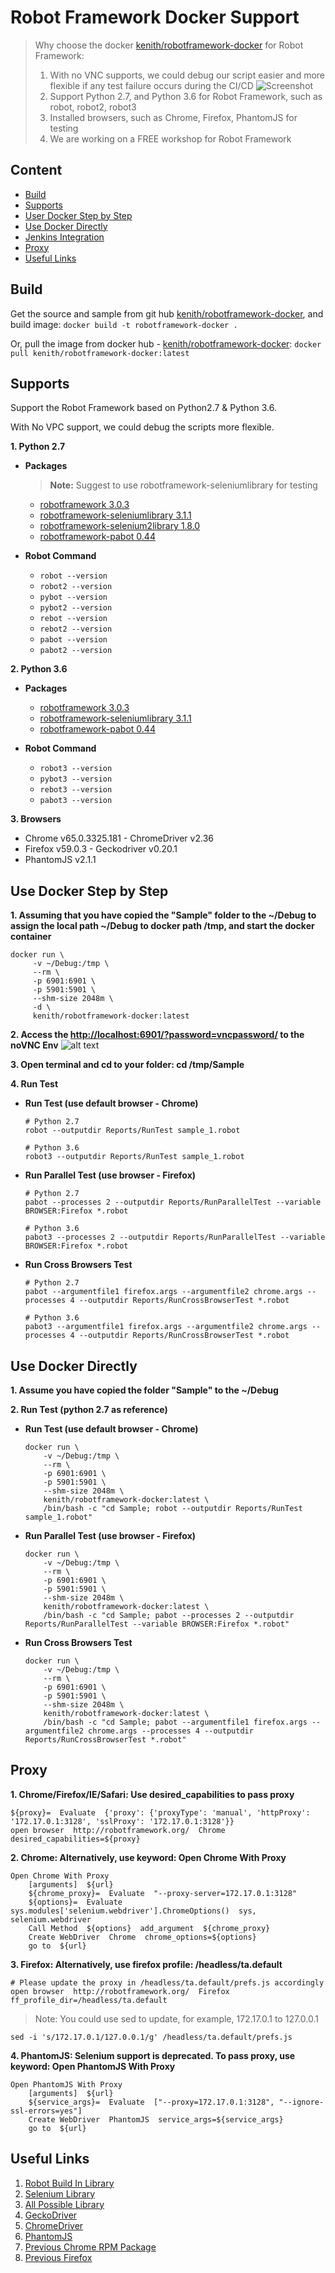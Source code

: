# Robot Framework Docker Support

> Why choose the docker [kenith/robotframework-docker](https://hub.docker.com/r/kenith/robotframework-docker/) for Robot Framework: 
> 1. With no VNC supports, we could debug our script easier and more flexible if any test failure occurs during the CI/CD
![Screenshot](noVPC_Sample.png)
> 2. Support Python 2.7, and Python 3.6 for Robot Framework, such as robot, robot2, robot3
> 3. Installed browsers, such as Chrome, Firefox, PhantomJS for testing
> 4. We are working on a FREE workshop for Robot Framework

## Content
- [Build](#build)
- [Supports](#supports)
- [User Docker Step by Step](#use-docker-step-by-step)
- [Use Docker Directly](#use-docker-directly)
- [Jenkins Integration](Jenkins)
- [Proxy](#proxy)
- [Useful Links](#useful-links)

## Build
Get the source and sample from git hub [kenith/robotframework-docker](https://github.com/Kenith/robotframework-docker), and build image: `docker build -t robotframework-docker .`

Or, pull the image from docker hub - [kenith/robotframework-docker](https://hub.docker.com/r/kenith/robotframework-docker/): `docker pull kenith/robotframework-docker:latest`

## Supports
Support the Robot Framework based on Python2.7 & Python 3.6.

With No VPC support, we could debug the scripts more flexible.

**1. Python 2.7**

- **Packages**

    > **Note:** Suggest to use robotframework-seleniumlibrary for testing
    
    - [robotframework 3.0.3](https://pypi.org/project/robotframework/)
    - [robotframework-seleniumlibrary 3.1.1](https://pypi.org/project/robotframework-seleniumlibrary/)
    - [robotframework-selenium2library 1.8.0](https://pypi.org/project/robotframework-selenium2library/1.8.0/)
    - [robotframework-pabot 0.44](https://pypi.org/project/robotframework-pabot/)

- **Robot Command**

    - `robot --version`
    - `robot2 --version`
    - `pybot --version`
    - `pybot2 --version`
    - `rebot --version`
    - `rebot2 --version`
    - `pabot --version`
    - `pabot2 --version`

**2. Python 3.6**

- **Packages**

    - [robotframework 3.0.3](https://pypi.org/project/robotframework/)
    - [robotframework-seleniumlibrary 3.1.1](https://pypi.org/project/robotframework-seleniumlibrary/)
    - [robotframework-pabot 0.44](https://pypi.org/project/robotframework-pabot/)

- **Robot Command**

    - `robot3 --version`
    - `pybot3 --version`
    - `rebot3 --version`
    - `pabot3 --version`

**3. Browsers**

- Chrome v65.0.3325.181 - ChromeDriver v2.36
- Firefox v59.0.3 - Geckodriver v0.20.1
- PhantomJS v2.1.1 

## Use Docker Step by Step
**1. Assuming that you have copied the "Sample" folder to the ~/Debug to assign the local path ~/Debug to docker path /tmp, and start the docker container**
   ```
   docker run \
        -v ~/Debug:/tmp \
        --rm \
        -p 6901:6901 \
        -p 5901:5901 \
        --shm-size 2048m \
        -d \
        kenith/robotframework-docker:latest
   ```
   
   
**2. Access the [http://localhost:6901/?password=vncpassword/](http://localhost:6901/?password=vncpassword/) to the noVNC Env**
![alt text](https://raw.githubusercontent.com/Kenith/robotframework-docker/dev/noVPC_Sample.png)

**3. Open terminal and cd to your folder: cd /tmp/Sample**

**4. Run Test**

- **Run Test (use default browser - Chrome)**

    ```
    # Python 2.7
    robot --outputdir Reports/RunTest sample_1.robot
    
    # Python 3.6
    robot3 --outputdir Reports/RunTest sample_1.robot
    ```


- **Run Parallel Test (use browser - Firefox)**

    ```
    # Python 2.7
    pabot --processes 2 --outputdir Reports/RunParallelTest --variable BROWSER:Firefox *.robot
    
    # Python 3.6
    pabot3 --processes 2 --outputdir Reports/RunParallelTest --variable BROWSER:Firefox *.robot
    ```


- **Run Cross Browsers Test**

    ```
    # Python 2.7
    pabot --argumentfile1 firefox.args --argumentfile2 chrome.args --processes 4 --outputdir Reports/RunCrossBrowserTest *.robot
    
    # Python 3.6
    pabot3 --argumentfile1 firefox.args --argumentfile2 chrome.args --processes 4 --outputdir Reports/RunCrossBrowserTest *.robot
    ```

## Use Docker Directly
**1. Assume you have copied the folder "Sample" to the ~/Debug**

**2. Run Test (python 2.7 as reference)**

- **Run Test (use default browser - Chrome)**

    ```
    docker run \
        -v ~/Debug:/tmp \
        --rm \
        -p 6901:6901 \
        -p 5901:5901 \
        --shm-size 2048m \
        kenith/robotframework-docker:latest \
        /bin/bash -c "cd Sample; robot --outputdir Reports/RunTest sample_1.robot"
    ```
    
    
- **Run Parallel Test (use browser - Firefox)**

    ```
    docker run \
        -v ~/Debug:/tmp \
        --rm \
        -p 6901:6901 \
        -p 5901:5901 \
        --shm-size 2048m \
        kenith/robotframework-docker:latest \
        /bin/bash -c "cd Sample; pabot --processes 2 --outputdir Reports/RunParallelTest --variable BROWSER:Firefox *.robot"
    ```


- **Run Cross Browsers Test**

    ```
    docker run \
        -v ~/Debug:/tmp \
        --rm \
        -p 6901:6901 \
        -p 5901:5901 \
        --shm-size 2048m \
        kenith/robotframework-docker:latest \
        /bin/bash -c "cd Sample; pabot --argumentfile1 firefox.args --argumentfile2 chrome.args --processes 4 --outputdir Reports/RunCrossBrowserTest *.robot"
    ```

## Proxy
**1. Chrome/Firefox/IE/Safari: Use desired_capabilities to pass proxy**

``` 
${proxy}=  Evaluate  {'proxy': {'proxyType': 'manual', 'httpProxy': '172.17.0.1:3128', 'sslProxy': '172.17.0.1:3128'}}
open browser  http://robotframework.org/  Chrome  desired_capabilities=${proxy}
```
  
**2. Chrome: Alternatively, use keyword: Open Chrome With Proxy**

``` 
Open Chrome With Proxy
    [arguments]  ${url}
    ${chrome_proxy}=  Evaluate  "--proxy-server=172.17.0.1:3128"
    ${options}=  Evaluate  sys.modules['selenium.webdriver'].ChromeOptions()  sys, selenium.webdriver
    Call Method  ${options}  add_argument  ${chrome_proxy}
    Create WebDriver  Chrome  chrome_options=${options}
    go to  ${url}
```
  
**3. Firefox: Alternatively, use firefox profile: /headless/ta.default**

``` 
# Please update the proxy in /headless/ta.default/prefs.js accordingly
open browser  http://robotframework.org/  Firefox  ff_profile_dir=/headless/ta.default
```
   
> Note: You could use sed to update, for example, 172.17.0.1 to 127.0.0.1

`sed -i 's/172.17.0.1/127.0.0.1/g' /headless/ta.default/prefs.js`
  
**4. PhantomJS: Selenium support is deprecated. To pass proxy, use keyword: Open PhantomJS With Proxy**

``` 
Open PhantomJS With Proxy
    [arguments]  ${url}
    ${service_args}=  Evaluate  ["--proxy=172.17.0.1:3128", "--ignore-ssl-errors=yes"]
    Create WebDriver  PhantomJS  service_args=${service_args}
    go to  ${url}
```

## Useful Links
1. [Robot Build In Library](http://robotframework.org/robotframework/#standard-libraries)
2. [Selenium Library](http://robotframework.org/SeleniumLibrary/SeleniumLibrary.html)
3. [All Possible Library](http://robotframework.org/robotframework/#standard-libraries)
4. [GeckoDriver](https://github.com/mozilla/geckodriver/releases)
5. [ChromeDriver](https://sites.google.com/a/chromium.org/chromedriver/)
6. [PhantomJS](http://phantomjs.org/download.html)
7. [Previous Chrome RPM Package](http://orion.lcg.ufrj.br/RPMS/myrpms/google/)
8. [Previous Firefox](https://ftp.mozilla.org/pub/mozilla.org/firefox/releases/)
